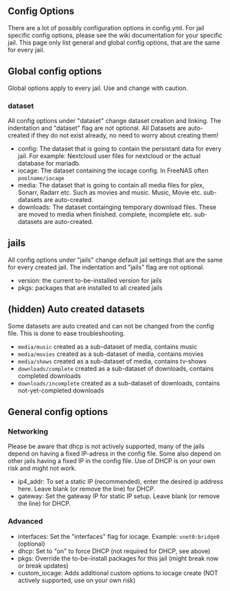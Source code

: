 ## Config Options

There are a lot of possibly configuration options in config.yml.
For jail specific config options, please see the wiki documentation for your specific jail. This page only list general and global config options, that are the same for every jail.

## Global config options

Global options apply to every jail. Use and change with caution.

### dataset

All config options under "dataset" change dataset creation and linking. The indentation and "dataset" flag are not optional.
All Datasets are auto-created if they do not exist already, no need to worry about creating them!

- config: The dataset that is going to contain the persistant data for every jail. For example: Nextcloud user files for nextcloud or the actual database for mariadb.
- iocage: The dataset containing the iocage config. In FreeNAS often `poolname/iocage`
- media: The dataset that is going to contain all media files for plex, Sonarr, Radarr etc. Such as movies and music. Music, Movie etc. sub-datasets are auto-created.
- downloads: The dataset containging temporary download files. These are moved to media when finished. complete, incomplete etc. sub-datasets are auto-created.

## jails

All config options under "jails" change default jail settings that are the same for every created jail. The indentation and "jails" flag are not optional.

- version: the current to-be-installed version for jails
- pkgs: packages that are installed to all created jails

## (hidden) Auto created datasets

Some datasets are auto created and can not be changed from the config file. This is done to ease troubleshooting.

- `media/music` created as a sub-dataset of media, contains music
- `media/movies` created as a sub-dataset of media, contains movies
- `media/shows` created as a sub-dataset of media, contains tv-shows
- `downloads/complete` created as a sub-dataset of downloads, contains completed downloads
- `downloads/incomplete` created as a sub-dataset of downloads, contains not-yet-completed downloads

## General config options

### Networking

Please be aware that dhcp is not actively supported, many of the jails depend on having a fixed IP-adress in the config file.
Some also depend on other jails having a fixed IP in the config file. Use of DHCP is on your own risk and might not work.

- ip4_addr: To set a static IP (recommended), enter the desired ip address here. Leave blank (or remove the line) for DHCP.
- gateway: Set the gateway IP for static IP setup. Leave blank (or remove the line) for DHCP.

### Advanced

- interfaces: Set the "interfaces" flag for iocage. Example: `vnet0:bridge0` (optional)
- dhcp: Set to "on" to force DHCP (not required for DHCP, see above)
- pkgs: Override the to-be-install packages for this jail (might break now or break updates)
- custom_iocage: Adds additional custom options to iocage create (NOT actively supported, use on your own risk)
